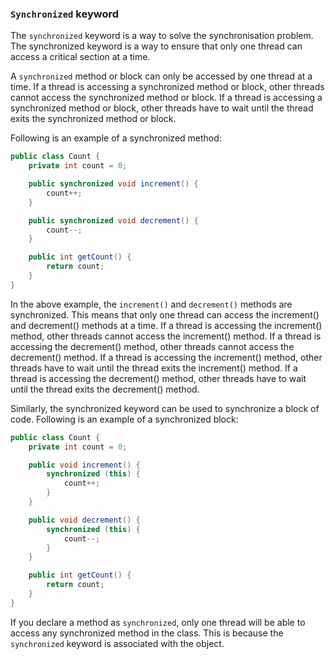 ### `Synchronized` keyword
The `synchronized` keyword is a way to solve the synchronisation problem. The synchronized keyword is a way to ensure that only one thread can access a critical section at a time.

A `synchronized` method or block can only be accessed by one thread at a time. If a thread is accessing a synchronized method or block, other threads cannot access the synchronized method or block. If a thread is accessing a synchronized method or block, other threads have to wait until the thread exits the synchronized method or block.

Following is an example of a synchronized method:

```java
public class Count {
    private int count = 0;

    public synchronized void increment() {
        count++;
    }

    public synchronized void decrement() {
        count--;
    }

    public int getCount() {
        return count;
    }
}
```

In the above example, the `increment()` and `decrement()` methods are synchronized. This means that only one thread can access the increment() and decrement() methods at a time. If a thread is accessing the increment() method, other threads cannot access the increment() method. If a thread is accessing the decrement() method, other threads cannot access the decrement() method. If a thread is accessing the increment() method, other threads have to wait until the thread exits the increment() method. If a thread is accessing the decrement() method, other threads have to wait until the thread exits the decrement() method.

Similarly, the synchronized keyword can be used to synchronize a block of code. Following is an example of a synchronized block:
```java
public class Count {
    private int count = 0;

    public void increment() {
        synchronized (this) {
            count++;
        }
    }

    public void decrement() {
        synchronized (this) {
            count--;
        }
    }

    public int getCount() {
        return count;
    }
}
```
If you declare a method as `synchronized`, only one thread will be able to access any synchronized method in the class. This is because the `synchronized` keyword is associated with the object.